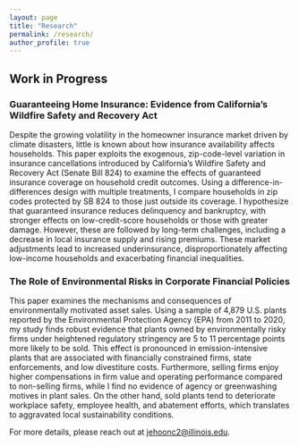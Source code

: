 ```yaml
---
layout: page
title: "Research"
permalink: /research/
author_profile: true
---
```


## Work in Progress

### Guaranteeing Home Insurance: Evidence from California’s Wildfire Safety and Recovery Act
Despite the growing volatility in the homeowner insurance market driven by climate disasters, little is known about how insurance availability affects households. This paper exploits the exogenous, zip-code-level variation in insurance cancellations introduced by California’s Wildfire Safety and Recovery Act (Senate Bill 824) to examine the effects of guaranteed insurance coverage on household credit outcomes. Using a difference-in-differences design with multiple treatments, I compare households in zip codes protected by SB 824 to those just outside its coverage. I hypothesize that guaranteed insurance reduces delinquency and bankruptcy, with stronger effects on low-credit-score households or those with greater damage. However, these are followed by long-term challenges, including a decrease in local insurance supply and rising premiums. These market adjustments lead to increased underinsurance, disproportionately affecting low-income households and exacerbating financial inequalities. 

### The Role of Environmental Risks in Corporate Financial Policies
This paper examines the mechanisms and consequences of environmentally motivated asset sales. Using a sample of 4,879 U.S. plants reported by the Environmental Protection Agency (EPA) from 2011 to 2020, my study finds robust evidence that plants owned by environmentally risky firms under heightened regulatory stringency are 5 to 11 percentage points more likely to be sold. This effect is pronounced in emission-intensive plants that are associated with financially constrained firms, state enforcements, and low divestiture costs. Furthermore, selling firms enjoy higher compensations in firm value and operating performance compared to non-selling firms, while I find no evidence of agency or greenwashing motives in plant sales. On the other hand, sold plants tend to deteriorate workplace safety, employee health, and abatement efforts, which translates to aggravated local sustainability conditions.

For more details, please reach out at [jehoonc2@illinois.edu](mailto:jehoonc2@illinois.edu).
